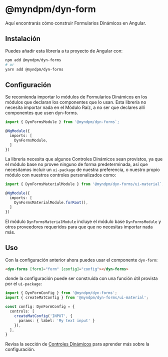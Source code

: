 # @myndpm/dyn-form

Aquí encontrarás cómo construir Formularios Dinámicos en Angular.

## Instalación

Puedes añadir esta librería a tu proyecto de Angular con:

```bash
npm add @myndpm/dyn-forms
# or
yarn add @myndpm/dyn-forms
```

## Configuración

Se recomienda importar lo módulos de Formularios Dinámicos
en los módulos que declaran los componentes que lo usan.
Esta librería no necesita importar nada en el Módulo Raíz,
a no ser que declares allí componentes que usen dyn-forms.

```typescript
import { DynFormsModule } from '@myndpm/dyn-forms`;

@NgModule({
  imports: [
    DynFormsModule,
  ]
})
```

La librería necesita que algunos Controles Dinámicos sean provistos,
ya que el módulo base no provee ninguno de forma predeterminada,
así que necesitamos incluir un `ui-package` de nuestra preferencia,
o nuestro propio módulo con nuestros controles personalizados como:

```typescript
import { DynFormsMaterialModule } from '@myndpm/dyn-forms/ui-material`;

@NgModule({
  imports: [
    DynFormsMaterialModule.forRoot(),
  ]
})
```

El módulo `DynFormsMaterialModule` incluye el módulo base `DynFormsModule`
y otros proveedores requeridos para que que no necesitas importar nada más.

## Uso

Con la configuración anterior ahora puedes usar el componente `dyn-form`:

```html
<dyn-forms [form]="form" [config]="config"></dyn-forms>
```

donde la configuración puede ser construída con una función útil provista por el `ui-package`:

```typescript
import { DynFormConfig } from '@myndpm/dyn-forms';
import { createMatConfig } from '@myndpm/dyn-forms/ui-material';

const config: DynFormConfig = {
  controls: [
    createMatConfig('INPUT', {
      params: { label: 'My text input' }
    }),
  ],
}
```

Revisa la sección de [Controles Dinámicos](/docs/dyn-forms/intro/dynamic-controls) para aprender más sobre la configuración.
